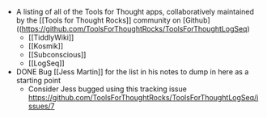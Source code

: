 - A listing of all of the Tools for Thought apps, collaboratively maintained by the [[Tools for Thought Rocks]] community on [Github]((https://github.com/ToolsForThoughtRocks/ToolsForThoughtLogSeq)
	- [[TiddlyWiki]]
	- [[Kosmik]]
	- [[Subconscious]]
	- [[LogSeq]]
- DONE Bug [[Jess Martin]] for the list in his notes to dump in here as a starting point
	- Consider Jess bugged using this tracking issue https://github.com/ToolsForThoughtRocks/ToolsForThoughtLogSeq/issues/7